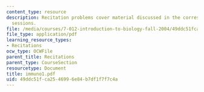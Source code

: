 ```yaml
---
content_type: resource
description: Recitation problems cover material discussed in the corresponding lecture
  sessions.
file: /media/courses/7-012-introduction-to-biology-fall-2004/49ddc51fca2546996e84b7df1f7f7c4a_immuno1.pdf
file_type: application/pdf
learning_resource_types:
- Recitations
ocw_type: OCWFile
parent_title: Recitations
parent_type: CourseSection
resourcetype: Document
title: immuno1.pdf
uid: 49ddc51f-ca25-4699-6e84-b7df1f7f7c4a
---
```

